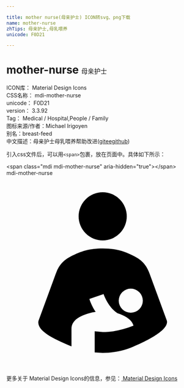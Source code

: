 ```yaml
---

title: mother nurse(母亲护士) ICON转svg、png下载
name: mother-nurse
zhTips: 母亲护士,母乳喂养
unicode: F0D21

---
```


# mother-nurse  <small style="font-size: 60%;font-weight: 100">母亲护士</small>


<div class="detail-page">
<p>
<span>
ICON库：
<span class="badge-secondary badge">Material Design Icons</span> 
</span>
<br/>
<span>
CSS名称：
<span class="badge-secondary badge">mdi-mother-nurse</span> 
</span>
<br/>
<span>
unicode：
<span class="badge-secondary badge">F0D21</span> 
</span>
<br/>
<span>
version：
<span class="badge-secondary badge">3.3.92</span> 
</span>
<br/>
<span>Tag：
<span class="badge-light badge">Medical / Hospital,People / Family</span>
</span>
<br/>
<span>图标来源/作者：<span class="badge-light badge">Michael Irigoyen</span></span> 
<br/>
<span>别名：<span class="badge-light badge">breast-feed</span></span><br/><span class="zh-detail">中文描述：<span class="badge-primary badge">母亲护士</span><span class="badge-primary badge">母乳喂养</span><span class="help-link"><span>帮助改进</span>(<a href="https://gitee.com/liuwave/icon-helper/edit/master/json/material/mother-nurse.json" target="_blank" rel="noopener noreferrer">gitee</a><a href="https://github.com/liuwave/icon-helper/edit/master/json/material/mother-nurse.json" target="_blank" rel="noopener noreferrer">github</a></span>)</span><br/>
</p>
</div>
<div class="alert alert-dark">
  <i class="mdi mdi-mother-nurse mdi-48px"></i>
  <i class="mdi mdi-mother-nurse mdi-36px"></i>
  <i class="mdi mdi-mother-nurse mdi-24px"></i>
  <i class="mdi mdi-mother-nurse mdi-18px"></i>
</div>
<div>
  <p>引入css文件后，可以用<code>&lt;span&gt;</code>包裹，放在页面中。具体如下所示：    
  </p>
  <div class="alert alert-primary" style="font-size: 14px">
    &lt;span class="mdi mdi-mother-nurse" aria-hidden="true"&gt;&lt;/span&gt;
    <copy-btn content='<span class="mdi mdi-mother-nurse" aria-hidden="true"></span>'></copy-btn>
  </div>
  <div class="alert alert-secondary">
    <i class="mdi mdi-mother-nurse"
    style="font-size: 24px"
    aria-hidden="true"></i> mdi-mother-nurse
    <copy-btn content="mdi-mother-nurse" btn-title="复制图标名称"></copy-btn>
  </div>
</div>
<div id="svg" class="svg-wrap">
<svg xmlns="http://www.w3.org/2000/svg" viewBox="0 0 24 24"><path d="M12,2A3,3 0 0,1 15,5A3,3 0 0,1 12,8A3,3 0 0,1 9,5A3,3 0 0,1 12,2M20,18L18,12.56C17.65,11.57 17.34,10.71 16,10C14.62,9.3 13.62,9 12,9C10.37,9 9.38,9.3 8,10C6.66,10.71 6.35,11.57 6,12.56L4,18C3.68,19.35 6.36,20.44 8.11,21.19V19C8.11,18.05 8.97,17.38 10.69,16.97C10.85,16.93 11,16.91 11.12,16.89C10.58,16.07 10.36,15.34 10.34,15.28L12.11,14.68C12.12,14.7 12.63,16.27 13.84,17.06C14.05,17.13 14.26,17.21 14.46,17.3C15.23,17.64 15.69,18.08 15.84,18.61C14.5,19.14 13.22,19.41 12,19.41L11,19.31V21.94L12,22C13.37,22 14.67,21.72 15.89,21.19C17.64,20.44 20.25,19.13 20,18M15.5,17A1.5,1.5 0 0,1 14,15.5A1.5,1.5 0 0,1 15.5,14A1.5,1.5 0 0,1 17,15.5A1.5,1.5 0 0,1 15.5,17Z" /></svg>
</div>
<detail full-name='mdi-mother-nurse'></detail>
    
<div><p>更多关于 Material Design Icons的信息，参见：<a target="_blank" href="https://iconhelper.cn/material.html"> Material Design Icons</a>
</p></div>
